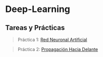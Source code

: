 # Deep-Learning

## Tareas y Prácticas

> Práctica 1: [Red Neuronal Artificial]()

> Práctica 2: [Propagación Hacia Delante]()
